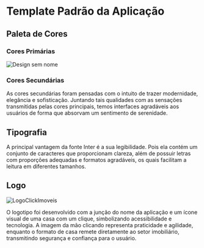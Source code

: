 
# Template Padrão da Aplicação

## Paleta de Cores

### Cores Primárias
![Design sem nome](https://github.com/user-attachments/assets/06e2fd67-3ff0-4ddd-ad6d-32d248b92860)



### Cores Secundárias
As cores secundárias foram pensadas com o intuito de trazer modernidade, elegância e sofisticação. Juntando tais qualidades com as sensações transmitidas pelas cores principais, temos interfaces agradáveis aos usuários de forma que absorvam um sentimento de serenidade.


## Tipografia

A principal vantagem da fonte Inter é a sua legibilidade. Pois ela contém um conjunto de caracteres que proporcionam clareza, além de possuir letras com proporções adequadas e formatos agradáveis, os quais facilitam a leitura em diferentes tamanhos.

## Logo
![LogoClickImoveis](https://github.com/user-attachments/assets/791461b4-4130-40ac-a96c-70e69ea41d01)


O logotipo foi desenvolvido com a junção do nome da aplicação e um ícone visual de uma casa com um clique, simbolizando acessibilidade e tecnologia. A imagem da mão clicando representa praticidade e agilidade, enquanto o formato de casa remete diretamente ao setor imobiliário, transmitindo segurança e confiança para o usuário.

